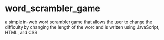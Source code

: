 # word_scrambler_game

a simple in-web word scrambler game that allows the user to change the difficulty by changing the length of the word and is written using JavaScript, HTML, and CSS

